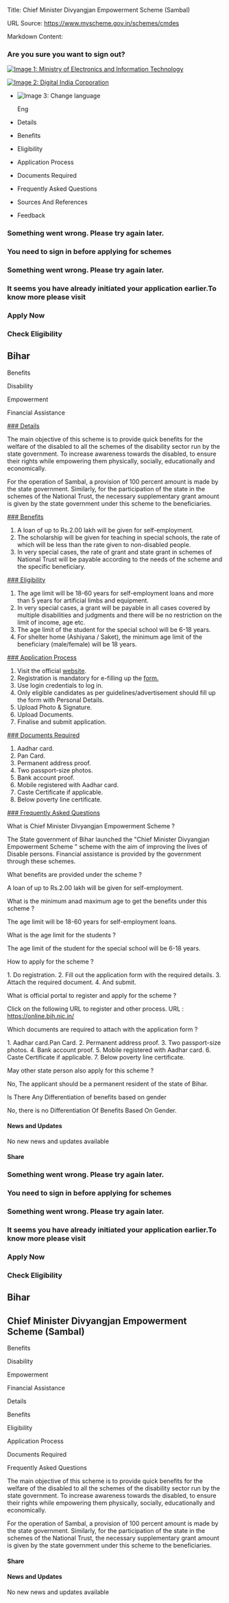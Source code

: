Title: Chief Minister Divyangjan Empowerment Scheme (Sambal)

URL Source: https://www.myscheme.gov.in/schemes/cmdes

Markdown Content:
### Are you sure you want to sign out?

[![Image 1: Ministry of Electronics and Information Technology](https://cdn.myscheme.in/images/logos/emblem-black.svg)](https://www.myscheme.gov.in/)

[![Image 2: Digital India Corporation](https://cdn.myscheme.in/images/logos/digital-india-black.svg)](https://www.digitalindia.gov.in/)

*   ![Image 3: Change language](blob:https://www.myscheme.gov.in/b9a31d3949b1882a09ed2f8508d538f3)
    
    Eng
    

*   Details
*   Benefits
*   Eligibility
*   Application Process
*   Documents Required
*   Frequently Asked Questions
*   Sources And References
*   Feedback

### Something went wrong. Please try again later.

### 

### You need to sign in before applying for schemes

### Something went wrong. Please try again later.

### It seems you have already initiated your application earlier.To know more please visit

### Apply Now

### Check Eligibility

Bihar
-----

Benefits

Disability

Empowerment

Financial Assistance

[### Details](https://www.myscheme.gov.in/schemes/cmdes#details)

The main objective of this scheme is to provide quick benefits for the welfare of the disabled to all the schemes of the disability sector run by the state government. To increase awareness towards the disabled, to ensure their rights while empowering them physically, socially, educationally and economically.

For the operation of Sambal, a provision of 100 percent amount is made by the state government. Similarly, for the participation of the state in the schemes of the National Trust, the necessary supplementary grant amount is given by the state government under this scheme to the beneficiaries.

[### Benefits](https://www.myscheme.gov.in/schemes/cmdes#benefits)

1.  A loan of up to Rs.2.00 lakh will be given for self-employment.
2.  The scholarship will be given for teaching in special schools, the rate of which will be less than the rate given to non-disabled people.
3.  In very special cases, the rate of grant and state grant in schemes of National Trust will be payable according to the needs of the scheme and the specific beneficiary.

[### Eligibility](https://www.myscheme.gov.in/schemes/cmdes#eligibility)

1.  The age limit will be 18-60 years for self-employment loans and more than 5 years for artificial limbs and equipment.
2.  In very special cases, a grant will be payable in all cases covered by multiple disabilities and judgments and there will be no restriction on the limit of income, age etc.
3.  The age limit of the student for the special school will be 6-18 years.
4.  For shelter home (Ashiyana / Saket), the minimum age limit of the beneficiary (male/female) will be 18 years.

[### Application Process](https://www.myscheme.gov.in/schemes/cmdes#application-process)

1.  Visit the official [website](https://online.bih.nic.in/).
2.  Registration is mandatory for e-filling up the [form.](https://online.bih.nic.in/SWF/SWFTC/Register.aspx)﻿
3.  Use login credentials to log in.
4.  Only eligible candidates as per guidelines/advertisement should fill up the form with Personal Details.
5.  Upload Photo & Signature.
6.  Upload Documents.
7.  Finalise and submit application.

[### Documents Required](https://www.myscheme.gov.in/schemes/cmdes#documents-required)

1.  Aadhar card.
2.  Pan Card.
3.  Permanent address proof.
4.  Two passport-size photos.
5.  Bank account proof.
6.  Mobile registered with Aadhar card.
7.  Caste Certificate if applicable.
8.  Below poverty line certificate.

[### Frequently Asked Questions](https://www.myscheme.gov.in/schemes/cmdes#faqs)

What is Chief Minister Divyangjan Empowerment Scheme ?

The State government of Bihar launched the "Chief Minister Divyangjan Empowerment Scheme " scheme with the aim of improving the lives of Disable persons. Financial assistance is provided by the government through these schemes.

What benefits are provided under the scheme ?

A loan of up to Rs.2.00 lakh will be given for self-employment.

What is the minimum anad maximum age to get the benefits under this scheme ?

The age limit will be 18-60 years for self-employment loans.

What is the age limit for the students ?

The age limit of the student for the special school will be 6-18 years.

How to apply for the scheme ?

1\. Do registration. 2. Fill out the application form with the required details. 3. Attach the required document. 4. And submit.

What is official portal to register and apply for the scheme ?

Click on the following URL to register and other process. URL : https://online.bih.nic.in/

Which documents are required to attach with the application form ?

1\. Aadhar card.Pan Card. 2. Permanent address proof. 3. Two passport-size photos. 4. Bank account proof. 5. Mobile registered with Aadhar card. 6. Caste Certificate if applicable. 7. Below poverty line certificate.

May other state person also apply for this scheme ?

No, The applicant should be a permanent resident of the state of Bihar.

Is There Any Differentiation of benefits based on gender

No, there is no Differentiation Of Benefits Based On Gender.

#### News and Updates

No new news and updates available

#### Share

### Something went wrong. Please try again later.

### 

### You need to sign in before applying for schemes

### Something went wrong. Please try again later.

### It seems you have already initiated your application earlier.To know more please visit

### Apply Now

### Check Eligibility

Bihar
-----

Chief Minister Divyangjan Empowerment Scheme (Sambal)
-----------------------------------------------------

Benefits

Disability

Empowerment

Financial Assistance

Details

Benefits

Eligibility

Application Process

Documents Required

Frequently Asked Questions

The main objective of this scheme is to provide quick benefits for the welfare of the disabled to all the schemes of the disability sector run by the state government. To increase awareness towards the disabled, to ensure their rights while empowering them physically, socially, educationally and economically.

For the operation of Sambal, a provision of 100 percent amount is made by the state government. Similarly, for the participation of the state in the schemes of the National Trust, the necessary supplementary grant amount is given by the state government under this scheme to the beneficiaries.

#### Share

#### News and Updates

No new news and updates available

